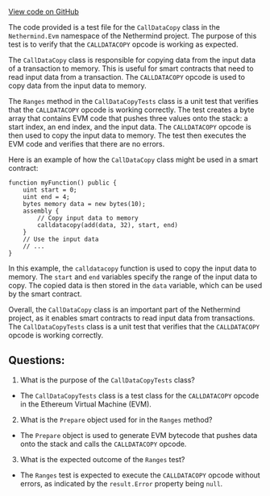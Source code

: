 [View code on GitHub](https://github.com/nethermindeth/nethermind/Nethermind.Evm.Test/CallDataCopyTests.cs)

The code provided is a test file for the `CallDataCopy` class in the `Nethermind.Evm` namespace of the Nethermind project. The purpose of this test is to verify that the `CALLDATACOPY` opcode is working as expected. 

The `CallDataCopy` class is responsible for copying data from the input data of a transaction to memory. This is useful for smart contracts that need to read input data from a transaction. The `CALLDATACOPY` opcode is used to copy data from the input data to memory. 

The `Ranges` method in the `CallDataCopyTests` class is a unit test that verifies that the `CALLDATACOPY` opcode is working correctly. The test creates a byte array that contains EVM code that pushes three values onto the stack: a start index, an end index, and the input data. The `CALLDATACOPY` opcode is then used to copy the input data to memory. The test then executes the EVM code and verifies that there are no errors. 

Here is an example of how the `CallDataCopy` class might be used in a smart contract:

```
function myFunction() public {
    uint start = 0;
    uint end = 4;
    bytes memory data = new bytes(10);
    assembly {
        // Copy input data to memory
        calldatacopy(add(data, 32), start, end)
    }
    // Use the input data
    // ...
}
```

In this example, the `calldatacopy` function is used to copy the input data to memory. The `start` and `end` variables specify the range of the input data to copy. The copied data is then stored in the `data` variable, which can be used by the smart contract. 

Overall, the `CallDataCopy` class is an important part of the Nethermind project, as it enables smart contracts to read input data from transactions. The `CallDataCopyTests` class is a unit test that verifies that the `CALLDATACOPY` opcode is working correctly.
## Questions: 
 1. What is the purpose of the `CallDataCopyTests` class?
- The `CallDataCopyTests` class is a test class for the `CALLDATACOPY` opcode in the Ethereum Virtual Machine (EVM).

2. What is the `Prepare` object used for in the `Ranges` method?
- The `Prepare` object is used to generate EVM bytecode that pushes data onto the stack and calls the `CALLDATACOPY` opcode.

3. What is the expected outcome of the `Ranges` test?
- The `Ranges` test is expected to execute the `CALLDATACOPY` opcode without errors, as indicated by the `result.Error` property being `null`.